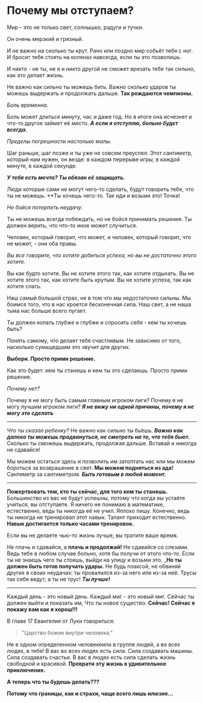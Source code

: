 # Почему мы отступаем?

Мир - это не только свет, солнышко, радуги и тучки.

Он очень мерзкий и грязный.

И не важно на сколько ты крут. Рано или поздно мир собьёт тебя с ног. И бросит тебя стоять на коленах навсегда, если ты это позволишь.

И никто - не ты, не я и никто другой не сможет врезать тебе так сильно, как это делает жизнь.

Не важно как сильно ты можешь бить. Важно сколько ударов ты можешь выдержать и продолжать дальше. **Так рождаются чемпионы.**

_Боль временна._

Боль может длиться минуту, час и даже год. Но в итоге она исчезнет и что-то другое займет её место. _**А если я отступлю, больно будет всегда.**_

_Пределы погрешности настолько малы._

Шаг раньше, шаг позже и ты уже не совсем преуспел. Этот сантиметр, который нам нужен, он везде: в каждом перерыве игры, в каждой минуте, в каждой секунде.

_**У тебя есть мечта? Ты обязан её защищать.**_

Люди которые сами не могут чего-то сделать, будут говорить тебе, что ты не можешь. **Ты хочешь чего-то. Так иди и возьми это! Точка!

_Не бойся потерпеть неудачу._

Ты не можешь всегда побеждать, но не бойся принимать решения. Ты должен верить, что что-то иное может случиться.

Человек, который говорит, что может, и человек, который говорит, что не может, - они оба правы.

_Вы все говорите, что хотите добиться успеха, но вы не достаточно этого хотите._

Вы как будто хотите. 
Вы не хотите этого так, как хотите отдыхать.
Вы не хотите этого так, как хотите быть крутым.
Вы не хотите успеха, так как хотите спать.

Наш самый большой страх, не в том что мы недостаточно сильны. 
Мы боимся того, что в нас кроется бесконечная сила.
Наш свет, а не наша тьма нас больше всего пугает.


Ты должен копать глубже и глубже и спросить себя - кем ты хочешь быть?

Понять самому, что делает тебя счастливым. Не зависимо от того, насколько сумащедшим это звучит для других.

**Выбери. Просто прими решение.**

Как это будет: кем ты станешь и кем ты это сделаешь.
Просто прими решение.

_Почему нет?_

Почему я не могу быть самым главным игроком лиги?
Почему я не могу лучшим игроком лиги?
_**Я не вижу ни одной причины, почему я не могу это сделать**_

---
_Что ты сказал ребенку?_ Не важно как сильно ты бьёшь. _**Важно как далеко ты можешь продвинуться, не смотреть на то, что тебя бьют.**_
Сколько ты сможешь выдержать, продолжая дальше. Вставай и никогда не сдавайся! 

Мы можем остаться здесь и позволить им затоптать нас или мы можем бороться за возврашение в свет. **Мы можем подняться из ада!** Сантиметр за сантиметром. _**Быть готовым в любой момент.**_ 

---
**Пожертвовать тем, кто ты сейчас, для того кем ты станешь.** Большинство из вас не будут успешны, потому что когда вы устаёте учиться, вы отступаете. Я ничего не понимаю в математике, естественно, ведь ты никогда её не учил. Яплохо пишу. Конечно, ведь ты никогда не тренировал этот навык. Талант приходит естественно. **Навык достигается только часами тренировок.**

Если вы не делаете чью-то жизнь лучше, вы тратите ваше время.

Не плачь и сдавайся, а **плачь и продолжай!** Не сдавайся со слезами. Ведь тебе в любом случае больно, хотя бы получи от этого что-то. Если ты не знаешь чего ты стоишь, выйди на улицу и возьми это. _**Но ты  должен быть готов получать удары.** Не будь плаксой, не обвиняй других в своих неудачах: ты провалился из-за него или из-за неё. Трусы так себя ведут, а ты не трус! _**Ты лучше!**_

---
Каждый день - это новый день. Каждый миг - это новый миг. Сейчас ты должен выйти и показать им, Что ты новое существо. **Сейчас! Сейчас я покажу вам как я хорош!!!**

В главе 17 Евангелия от Луки говориться:
>"Царство божие внутри человека." 
>

Не в одном определенном человекеили в группе людей, а во всех людях, в тебе! В вас во всех людях есть сила. Сила создавать машины. Сила создавать счастье. В вас в людях есть сила сделать жизнь свободной и красивой. **Преврати эту жизнь в удивительное приключение.**

**А теперь что ты будешь делать???**

**Потому что границы, как и страхи, чаще всего лишь илюзие...**



